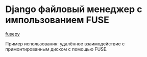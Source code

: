 # Django файловый менеджер с импользованием FUSE

[fusepy](https://github.com/fusepy/fusepy)

Пример использования: удалённое взаимодействие с примонтированным диском с помощью FUSE.
